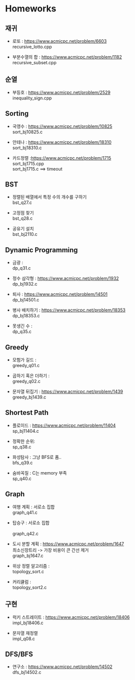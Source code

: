 # Homeworks
## 재귀
* 로또 : https://www.acmicpc.net/problem/6603<br/>
recursive_lotto.cpp

* 부분수열의 합 : https://www.acmicpc.net/problem/1182<br/>
recursive_subset.cpp

## 순열
* 부등호 : https://www.acmicpc.net/problem/2529<br/>
inequality_sign.cpp 

## Sorting
* 국영수 : https://www.acmicpc.net/problem/10825<br/>
sort_bj10825.c

* 안테나 : https://www.acmicpc.net/problem/18310<br/>
sort_bj18310.c

* 카드정렬 :https://www.acmicpc.net/problem/1715<br/>
sort_bj1715.cpp<br/>
sort_bj1715.c ==> timeout

## BST
* 정렬된 배열에서 특정 수의 개수를 구하기<br/>
bst_q27.c

* 고정점 찾기<br/>
bst_q28.c

* 공유기 설치<br/>
bst_bj2110.c

## Dynamic Programming
* 금광 : <br/> 
dp_q31.c

* 정수 삼각형 : https://www.acmicpc.net/problem/1932<br/>
dp_bj1932.c

* 퇴사 : https://www.acmicpc.net/problem/14501<br/>
dp_bj14501.c

* 병사 배치하기 : https://www.acmicpc.net/problem/18353<br/>
dp_bj18353.c

* 못생긴 수 :<br/>
dp_q35.c

## Greedy
* 모험가 길드 :<br/> 
greedy_q01.c

* 곱하기 혹은 더하기 : <br/>
greedy_q02.c

* 문자열 뒤집기 : https://www.acmicpc.net/problem/1439<br/>
greedy_bj1439.c

## Shortest Path
* 플로이드 : https://www.acmicpc.net/problem/11404<br/>
sp_bj11404.c

* 정확한 순위:<br/>
sp_q38.c

* 화성탐사 : 그냥 BFS로 품..<br/>
bfs_q39.c

* 숨바꼭질 : C는 memory 부족<br/>
sp_q40.c

## Graph
* 여행 계획 : 서로소 집합<br/>
graph_q41.c

* 탑승구 : 서로소 집합<br/>  
graph_q42.c

* 도시 분할 계획 : https://www.acmicpc.net/problem/1647<br/>
최소신장트리 -> 가장 비용이 큰 간선 제거<br/>
graph_bj1647.c

* 위상 정렬 알고리즘 :<br/>
topology_sort.c

* 커리큘럼 :<br/>
topology_sort2.c

## 구현
* 럭키 스트레이트 : https://www.acmicpc.net/problem/18406<br/>
impl_bj18406.c

* 문자열 재정렬<br/>
impl_q08.c

## DFS/BFS
* 연구소 : https://www.acmicpc.net/problem/14502<br/>
dfs_bj14502.c
